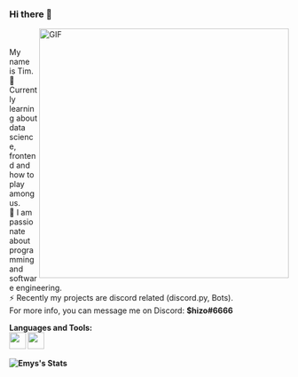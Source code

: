### Hi there 🌈
<img align="right" width="450px" alt="GIF" src="https://miro.medium.com/max/480/0*tWkX7jycteZn1qbC.gif" />
<br>
<br> My name is Tim. 
<br> 🔭 Currently learning about data science, frontend and how to play among us.
<br> 🌱 I am passionate about programming and software engineering.
<br> ⚡ Recently my projects are discord related (discord.py, Bots).
<br> For more info, you can message me on Discord: <b>$hizo#6666<b>

**Languages and Tools:**  
<code><img height="30" src="https://www.iconfinder.com/data/icons/logos-and-brands-adobe/512/267_Python-512.png"></code>
<code><img height="30" src="https://seeklogo.com/images/D/discord-logo-134E148657-seeklogo.com.png"></code>

![Emys's Stats](https://github-readme-stats.vercel.app/api?username=shizdev&show_icons=true&theme=radical)


